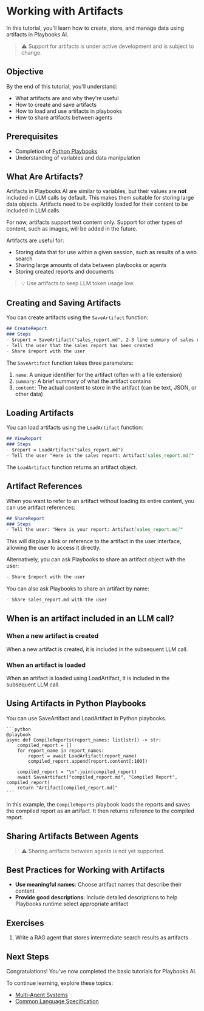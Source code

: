 # Working with Artifacts

In this tutorial, you'll learn how to create, store, and manage data using artifacts in Playbooks AI.

> :warning: Support for artifacts is under active development and is subject to change.

## Objective

By the end of this tutorial, you'll understand:

- What artifacts are and why they're useful
- How to create and save artifacts
- How to load and use artifacts in playbooks
- How to share artifacts between agents

## Prerequisites

- Completion of [Python Playbooks](python-playbooks.md)
- Understanding of variables and data manipulation

## What Are Artifacts?

Artifacts in Playbooks AI are similar to variables, but their values are **not** included in LLM calls by default. This makes them suitable for storing large data objects. Artifacts need to be explicitly loaded for their content to be included in LLM calls.

For now, artifacts support text content only. Support for other types of content, such as images, will be added in the future.

Artifacts are useful for:

- Storing data that for use within a given session, such as results of a web search
- Sharing large amounts of data between playbooks or agents
- Storing created reports and documents

>:bulb: Use artifacts to keep LLM token usage low.

## Creating and Saving Artifacts

You can create artifacts using the `SaveArtifact` function:

```markdown
## CreateReport
### Steps
- $report = SaveArtifact("sales_report.md", 2-3 line summary of sales report, 10-20 page long sales report)
- Tell the user that the sales report has been created
- Share $report with the user
```

The `SaveArtifact` function takes three parameters:

1. `name`: A unique identifier for the artifact (often with a file extension)
2. `summary`: A brief summary of what the artifact contains
3. `content`: The actual content to store in the artifact (can be text, JSON, or other data)

## Loading Artifacts

You can load artifacts using the `LoadArtifact` function:

```markdown
## ViewReport
### Steps
- $report = LoadArtifact("sales_report.md")
- Tell the user "Here is the sales report: Artifact[sales_report.md]"
```

The `LoadArtifact` function returns an artifact object.

## Artifact References

When you want to refer to an artifact without loading its entire content, you can use artifact references:

```markdown
## ShareReport
### Steps
- Tell the user: "Here is your report: Artifact[sales_report.md]"
```

This will display a link or reference to the artifact in the user interface, allowing the user to access it directly.

Alternatively, you can ask Playbooks to share an artifact object with the user:

```markdown
- Share $report with the user
```

You can also ask Playbooks to share an artifact by name:

```markdown
- Share sales_report.md with the user
```

## When is an artifact included in an LLM call?

### When a new artifact is created
When a new artifact is created, it is included in the subsequent LLM call.

### When an artifact is loaded
When an artifact is loaded using LoadArtifact, it is included in the subsequent LLM call.

## Using Artifacts in Python Playbooks

You can use SaveArtifact and LoadArtifact in Python playbooks.

````
```python
@playbook
async def CompileReports(report_names: list[str]) -> str:
    compiled_report = []
    for report_name in report_names:
        report = await LoadArtifact(report_name)
        compiled_report.append(report.content[:100])

    compiled_report = "\n".join(compiled_report)
    await SaveArtifact("compiled_report.md", "Compiled Report", compiled_report)
    return "Artifact[compiled_report.md]"
```
````

In this example, the `CompileReports` playbook loads the reports and saves the compiled report as an artifact. It then returns reference to the compiled report.

## Sharing Artifacts Between Agents

>:warning: Sharing artifacts between agents is not yet supported.

## Best Practices for Working with Artifacts

- **Use meaningful names**: Choose artifact names that describe their content
- **Provide good descriptions**: Include detailed descriptions to help Playbooks runtime select appropriate artifact

## Exercises

1. Write a RAG agent that stores intermediate search results as artifacts

## Next Steps

Congratulations! You've now completed the basic tutorials for Playbooks AI.

To continue learning, explore these topics:

- [Multi-Agent Systems](../multi-agent-systems/index.md)
- [Common Language Specification](../playbooks-language/common-language-specification.md)